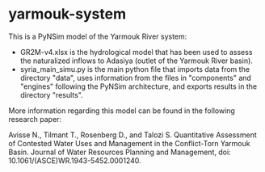# yarmouk-system
This is a PyNSim model of the Yarmouk River system:
- GR2M-v4.xlsx is the hydrological model that has been used to assess the naturalized inflows to Adasiya (outlet of the Yarmouk River basin).
- syria_main_simu.py is the main python file that imports data from the directory "data", uses information from the files in "components" and "engines" following the PyNSim architecture, and exports results in the directory "results".

More information regarding this model can be found in the following research paper:

Avisse N., Tilmant T., Rosenberg D., and Talozi S. Quantitative Assessment of Contested Water Uses and Management in the Conflict-Torn Yarmouk Basin. Journal of Water Resources Planning and Management, doi: 10.1061/(ASCE)WR.1943-5452.0001240.
